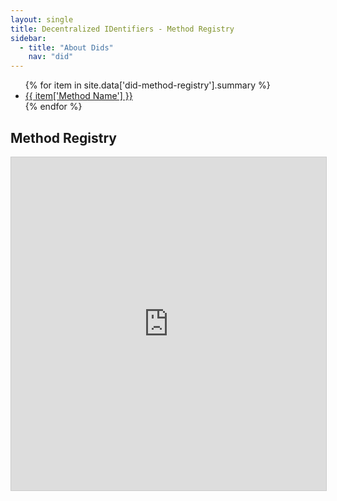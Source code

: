 ```yaml
---
layout: single
title: Decentralized IDentifiers - Method Registry
sidebar:
  - title: "About Dids"
    nav: "did"
---
```


<ul>
{% for item in site.data['did-method-registry'].summary %}
  <li><a href='/'>{{ item['Method Name'] }}</a></li>
{% endfor %}
</ul>

## Method Registry

<iframe class="airtable-embed" src="https://airtable.com/embed/shrevimEgHmANk3Jj?backgroundColor=purple&viewControls=on" frameborder="0" onmousewheel="" width="100%" height="533" style="background: transparent; border: 1px solid #ccc;"></iframe>
